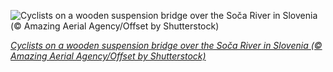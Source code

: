 
![Cyclists on a wooden suspension bridge over the Soča River in Slovenia (© Amazing Aerial Agency/Offset by Shutterstock)](https://cn.bing.com//th?id=OHR.SocaCycles_EN-US8987262585_1920x1080.jpg&rf=LaDigue_1920x1080.jpg&pid=hp)

*[Cyclists on a wooden suspension bridge over the Soča River in Slovenia (© Amazing Aerial Agency/Offset by Shutterstock)](https://www.bing.com/search?q=world+bicycle+day&FORM=hpcapt&filters=HpDate%3a%2220210603_0700%22)*
